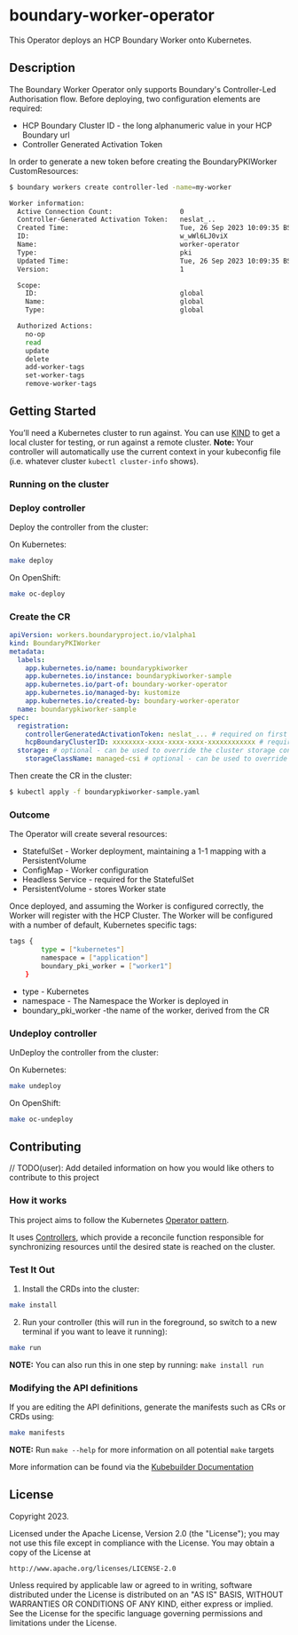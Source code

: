 # boundary-worker-operator
This Operator deploys an HCP Boundary Worker onto Kubernetes.

## Description
The Boundary Worker Operator only supports Boundary's Controller-Led Authorisation flow. Before deploying, two configuration elements are required:

* HCP Boundary Cluster ID - the long alphanumeric value in your HCP Boundary url
* Controller Generated Activation Token

In order to generate a new token before creating the BoundaryPKIWorker CustomResources:

```sh
$ boundary workers create controller-led -name=my-worker

Worker information:
  Active Connection Count:                 0
  Controller-Generated Activation Token:   neslat_..
  Created Time:                            Tue, 26 Sep 2023 10:09:35 BST
  ID:                                      w_wWl6LJ0viX
  Name:                                    worker-operator
  Type:                                    pki
  Updated Time:                            Tue, 26 Sep 2023 10:09:35 BST
  Version:                                 1

  Scope:
    ID:                                    global
    Name:                                  global
    Type:                                  global

  Authorized Actions:
    no-op
    read
    update
    delete
    add-worker-tags
    set-worker-tags
    remove-worker-tags

```

## Getting Started
You’ll need a Kubernetes cluster to run against. You can use [KIND](https://sigs.k8s.io/kind) to get a local cluster for testing, or run against a remote cluster.
**Note:** Your controller will automatically use the current context in your kubeconfig file (i.e. whatever cluster `kubectl cluster-info` shows).

### Running on the cluster

### Deploy controller
Deploy the controller from the cluster:

On Kubernetes:
```sh
make deploy
```

On OpenShift:
```sh
make oc-deploy
```

### Create the CR

```yaml
apiVersion: workers.boundaryproject.io/v1alpha1
kind: BoundaryPKIWorker
metadata:
  labels:
    app.kubernetes.io/name: boundarypkiworker
    app.kubernetes.io/instance: boundarypkiworker-sample
    app.kubernetes.io/part-of: boundary-worker-operator
    app.kubernetes.io/managed-by: kustomize
    app.kubernetes.io/created-by: boundary-worker-operator
  name: boundarypkiworker-sample
spec:
  registration:
    controllerGeneratedActivationToken: neslat_... # required on first run; can be removed after if desired
    hcpBoundaryClusterID: xxxxxxxx-xxxx-xxxx-xxxx-xxxxxxxxxxxx # required - defines the HCP Boundary cluster to communicate with
  storage: # optional - can be used to override the cluster storage configuration
    storageClassName: managed-csi # optional - can be used to override the default storageclass if required

```

Then create the CR in the cluster:

```sh
$ kubectl apply -f boundarypkiworker-sample.yaml
```

### Outcome
The Operator will create several resources:

* StatefulSet - Worker deployment, maintaining a 1-1 mapping with a PersistentVolume
* ConfigMap - Worker configuration
* Headless Service - required for the StatefulSet
* PersistentVolume - stores Worker state

Once deployed, and assuming the Worker is configured correctly, the Worker will register with the HCP Cluster. The Worker will be configured with a number of default, Kubernetes specific tags:

```sh
tags {
    	type = ["kubernetes"]
		namespace = ["application"]
		boundary_pki_worker = ["worker1"]
	}
```

* type - Kubernetes
* namespace - The Namespace the Worker is deployed in
* boundary_pki_worker -the name of the worker, derived from the CR


### Undeploy controller
UnDeploy the controller from the cluster:

On Kubernetes:
```sh
make undeploy
```

On OpenShift:
```sh
make oc-undeploy
```
## Contributing
// TODO(user): Add detailed information on how you would like others to contribute to this project

### How it works
This project aims to follow the Kubernetes [Operator pattern](https://kubernetes.io/docs/concepts/extend-kubernetes/operator/).

It uses [Controllers](https://kubernetes.io/docs/concepts/architecture/controller/),
which provide a reconcile function responsible for synchronizing resources until the desired state is reached on the cluster.

### Test It Out
1. Install the CRDs into the cluster:

```sh
make install
```

2. Run your controller (this will run in the foreground, so switch to a new terminal if you want to leave it running):

```sh
make run
```

**NOTE:** You can also run this in one step by running: `make install run`

### Modifying the API definitions
If you are editing the API definitions, generate the manifests such as CRs or CRDs using:

```sh
make manifests
```

**NOTE:** Run `make --help` for more information on all potential `make` targets

More information can be found via the [Kubebuilder Documentation](https://book.kubebuilder.io/introduction.html)

## License

Copyright 2023.

Licensed under the Apache License, Version 2.0 (the "License");
you may not use this file except in compliance with the License.
You may obtain a copy of the License at

    http://www.apache.org/licenses/LICENSE-2.0

Unless required by applicable law or agreed to in writing, software
distributed under the License is distributed on an "AS IS" BASIS,
WITHOUT WARRANTIES OR CONDITIONS OF ANY KIND, either express or implied.
See the License for the specific language governing permissions and
limitations under the License.

